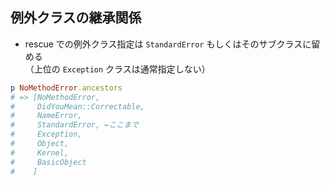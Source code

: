 ## 例外クラスの継承関係

- rescue での例外クラス指定は `StandardError` もしくはそのサブクラスに留める  
  （上位の `Exception` クラスは通常指定しない）

```ruby
p NoMethodError.ancestors
# => [NoMethodError,
#     DidYouMean::Correctable,
#     NameError,
#     StandardError, ←ここまで
#     Exception,
#     Object,
#     Kernel,
#     BasicObject
#    ]
```
